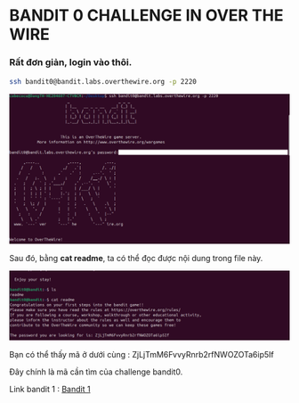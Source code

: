 # BANDIT 0 CHALLENGE IN OVER THE WIRE 

### Rất đơn giản, login vào thôi.

```bash
ssh bandit0@bandit.labs.overthewire.org -p 2220
```

![](image/bandit_0.png)

Sau đó, bằng **cat readme**, ta có thể đọc được nội dung trong file này.

![](image/bandit_1_pwd.png)

Bạn có thể thấy mã ở dưới cùng : ZjLjTmM6FvvyRnrb2rfNWOZOTa6ip5If  

Đây chính là mã cần tìm của challenge bandit0.

Link bandit 1 : [Bandit 1](../Bandit_1)